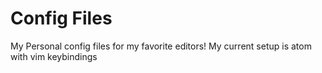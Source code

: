 # Config Files

My Personal config files for my favorite editors! My current setup is atom with vim keybindings
